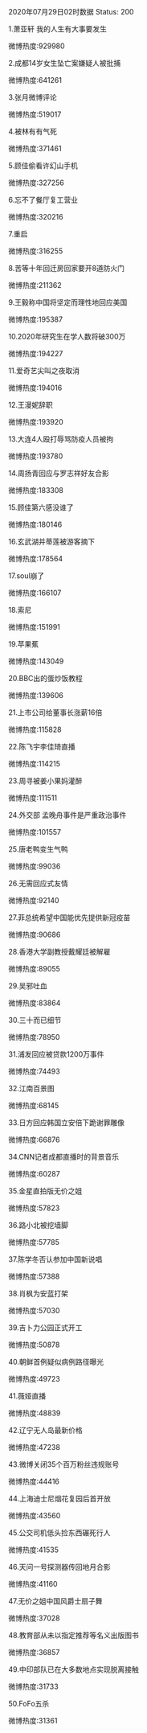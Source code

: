 2020年07月29日02时数据
Status: 200

1.萧亚轩 我的人生有大事要发生

微博热度:929980

2.成都14岁女生坠亡案嫌疑人被批捕

微博热度:641261

3.张月微博评论

微博热度:519017

4.被林有有气死

微博热度:371461

5.顾佳偷看许幻山手机

微博热度:327256

6.忘不了餐厅复工营业

微博热度:320216

7.重启

微博热度:316255

8.苦等十年回迁房回家要开8道防火门

微博热度:211362

9.王毅称中国将坚定而理性地回应美国

微博热度:195387

10.2020年研究生在学人数将破300万

微博热度:194227

11.爱奇艺尖叫之夜取消

微博热度:194016

12.王漫妮辞职

微博热度:193920

13.大连4人殴打辱骂防疫人员被拘

微博热度:193780

14.周扬青回应与罗志祥好友合影

微博热度:183308

15.顾佳第六感没谁了

微博热度:180146

16.玄武湖并蒂莲被游客摘下

微博热度:178564

17.soul崩了

微博热度:166107

18.索尼

微博热度:151991

19.苹果蕉

微博热度:143049

20.BBC出的蛋炒饭教程

微博热度:139606

21.上市公司给董事长涨薪16倍

微博热度:115828

22.陈飞宇李佳琦直播

微博热度:114215

23.周寻被姜小果妈灌醉

微博热度:111511

24.外交部 孟晚舟事件是严重政治事件

微博热度:101557

25.唐老鸭变生气鸭

微博热度:99036

26.无需回应式友情

微博热度:92140

27.菲总统希望中国能优先提供新冠疫苗

微博热度:90686

28.香港大学副教授戴耀廷被解雇

微博热度:89055

29.吴邪吐血

微博热度:83864

30.三十而已细节

微博热度:78950

31.浦发回应被贷款1200万事件

微博热度:74493

32.江南百景图

微博热度:68145

33.日方回应韩国立安倍下跪谢罪雕像

微博热度:66876

34.CNN记者成都直播时的背景音乐

微博热度:60287

35.金星直拍版无价之姐

微博热度:57823

36.路小北被挖墙脚

微博热度:57785

37.陈学冬否认参加中国新说唱

微博热度:57388

38.肖枫为安蓝打架

微博热度:57030

39.吉卜力公园正式开工

微博热度:50878

40.朝鲜首例疑似病例路径曝光

微博热度:49723

41.薇娅直播

微博热度:48839

42.辽宁无人岛最新价格

微博热度:47238

43.微博关闭35个百万粉丝违规账号

微博热度:44416

44.上海迪士尼烟花复园后首开放

微博热度:43560

45.公交司机低头捡东西碾死行人

微博热度:41535

46.天问一号探测器传回地月合影

微博热度:41160

47.无价之姐中国风爵士扇子舞

微博热度:37028

48.教育部从未以指定推荐等名义出版图书

微博热度:36857

49.中印部队已在大多数地点实现脱离接触

微博热度:31733

50.FoFo五杀

微博热度:31361


